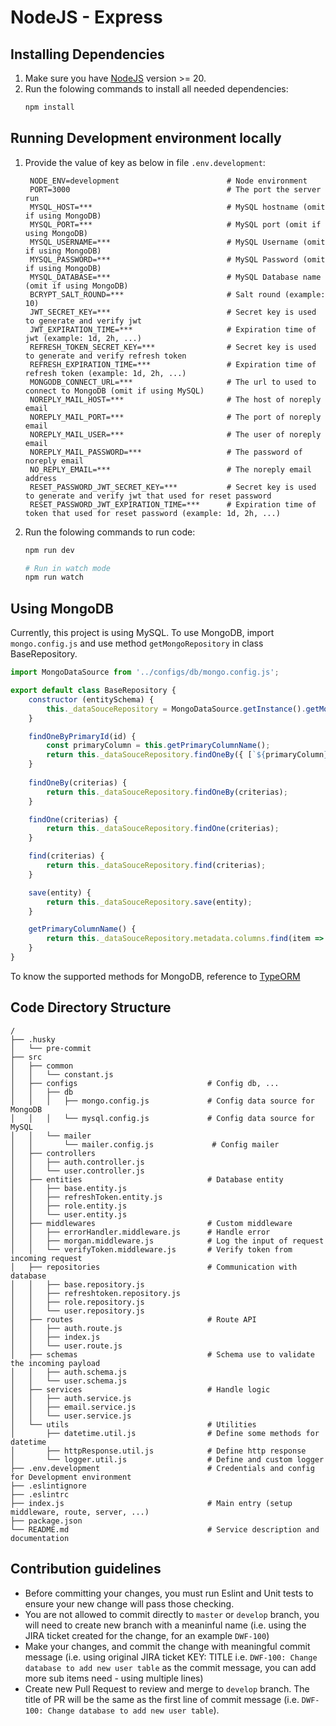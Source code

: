 # NodeJS - Express

## Installing Dependencies
1. Make sure you have [NodeJS](https://nodejs.org/en/download/) version >= 20.
2. Run the folowing commands to install all needed dependencies:
   ```bash
   npm install
   ```

## Running Development environment locally
1. Provide the value of key as below in file `.env.development`:

   ```
    NODE_ENV=development                        # Node environment
    PORT=3000                                   # The port the server run
    MYSQL_HOST=***                              # MySQL hostname (omit if using MongoDB)
    MYSQL_PORT=***                              # MySQL port (omit if using MongoDB)
    MYSQL_USERNAME=***                          # MySQL Username (omit if using MongoDB)
    MYSQL_PASSWORD=***                          # MySQL Password (omit if using MongoDB)
    MYSQL_DATABASE=***                          # MySQL Database name (omit if using MongoDB)
    BCRYPT_SALT_ROUND=***                       # Salt round (example: 10)
    JWT_SECRET_KEY=***                          # Secret key is used to generate and verify jwt
    JWT_EXPIRATION_TIME=***                     # Expiration time of jwt (example: 1d, 2h, ...)
    REFRESH_TOKEN_SECRET_KEY=***                # Secret key is used to generate and verify refresh token
    REFRESH_EXPIRATION_TIME=***                 # Expiration time of refresh token (example: 1d, 2h, ...)
    MONGODB_CONNECT_URL=***                     # The url to used to connect to MongoDB (omit if using MySQL)
    NOREPLY_MAIL_HOST=***                       # The host of noreply email
    NOREPLY_MAIL_PORT=***                       # The port of noreply email
    NOREPLY_MAIL_USER=***                       # The user of noreply email
    NOREPLY_MAIL_PASSWORD=***                   # The password of noreply email
    NO_REPLY_EMAIL=***                          # The noreply email address
    RESET_PASSWORD_JWT_SECRET_KEY=***           # Secret key is used to generate and verify jwt that used for reset password 
    RESET_PASSWORD_JWT_EXPIRATION_TIME=***      # Expiration time of token that used for reset password (example: 1d, 2h, ...)
   ```

2. Run the folowing commands to run code:
   ```bash
   npm run dev

   # Run in watch mode
   npm run watch
   ```

## Using MongoDB
Currently, this project is using MySQL. To use MongoDB, import `mongo.config.js` and use method `getMongoRepository` in class BaseRepository.

```js
import MongoDataSource from '../configs/db/mongo.config.js';

export default class BaseRepository {
    constructor (entitySchema) {
        this._dataSouceRepository = MongoDataSource.getInstance().getMongoRepository(entitySchema);
    }

    findOneByPrimaryId(id) {
        const primaryColumn = this.getPrimaryColumnName();
        return this._dataSouceRepository.findOneBy({ [`${primaryColumn}`]: id });
    }
   
    findOneBy(criterias) {
        return this._dataSouceRepository.findOneBy(criterias);
    }

    findOne(criterias) {
        return this._dataSouceRepository.findOne(criterias);
    }

    find(criterias) {
        return this._dataSouceRepository.find(criterias);
    }

    save(entity) {
        return this._dataSouceRepository.save(entity);
    }

    getPrimaryColumnName() {
        return this._dataSouceRepository.metadata.columns.find(item => item.isPrimary).propertyName;
    }
}
```

To know the supported methods for MongoDB, reference to [TypeORM](https://typeorm.io/mongodb#using-mongoentitymanager-and-mongorepository)

## Code Directory Structure
```
/
├── .husky
│   └── pre-commit
├── src
│   ├── common
│   │   └── constant.js
│   ├── configs                             # Config db, ...
│   │   ├── db
│   │   │   ├── mongo.config.js             # Config data source for MongoDB
│   │   │   └── mysql.config.js             # Config data source for MySQL
│   │   └── mailer
│   │       └── mailer.config.js             # Config mailer
│   ├── controllers
│   │   ├── auth.controller.js
│   │   └── user.controller.js
│   ├── entities                            # Database entity
│   │   ├── base.entity.js
│   │   ├── refreshToken.entity.js
│   │   ├── role.entity.js
│   │   └── user.entity.js
│   ├── middlewares                         # Custom middleware
│   │   ├── errorHandler.middleware.js      # Handle error
│   │   ├── morgan.middleware.js            # Log the input of request
│   │   └── verifyToken.middleware.js       # Verify token from incoming request
│   ├── repositories                        # Communication with database
│   │   ├── base.repository.js
│   │   ├── refreshtoken.repository.js
│   │   ├── role.repository.js
│   │   └── user.repository.js
│   ├── routes                              # Route API
│   │   ├── auth.route.js
│   │   ├── index.js
│   │   └── user.route.js
│   ├── schemas                             # Schema use to validate the incoming payload
│   │   ├── auth.schema.js
│   │   └── user.schema.js
│   ├── services                            # Handle logic
│   │   ├── auth.service.js
│   │   ├── email.service.js
│   │   └── user.service.js
│   └── utils                               # Utilities
│       ├── datetime.util.js                # Define some methods for datetime
│       ├── httpResponse.util.js            # Define http response
│       └── logger.util.js                  # Define and custom logger
├── .env.development                        # Credentials and config for Development environment
├── .eslintignore
├── .eslintrc
├── index.js                                # Main entry (setup middleware, route, server, ...)
├── package.json
└── README.md                               # Service description and documentation
```

## Contribution guidelines
* Before committing your changes, you must run Eslint and Unit tests to ensure your new change will pass those checking.
* You are not allowed to commit directly to `master` or `develop` branch, you will need to create new branch with a meaninful name (i.e. using the JIRA ticket created for the change, for an example `DWF-100`)
* Make your changes, and commit the change with meaningful commit message (i.e. using original JIRA ticket KEY: TITLE i.e. `DWF-100: Change database to add new user table` as the commit message, you can add more sub items need - using multiple lines)
* Create new Pull Request to review and merge to `develop` branch. The title of PR will be the same as the first line of commit message (i.e. `DWF-100: Change database to add new user table`).